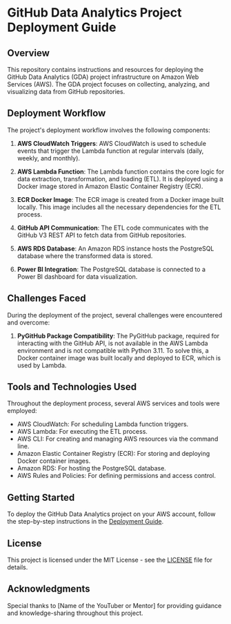 # GitHub Data Analytics Project Deployment Guide

## Overview

This repository contains instructions and resources for deploying the GitHub Data Analytics (GDA) project infrastructure on Amazon Web Services (AWS). The GDA project focuses on collecting, analyzing, and visualizing data from GitHub repositories.

## Deployment Workflow

The project's deployment workflow involves the following components:

1. **AWS CloudWatch Triggers**: AWS CloudWatch is used to schedule events that trigger the Lambda function at regular intervals (daily, weekly, and monthly).

2. **AWS Lambda Function**: The Lambda function contains the core logic for data extraction, transformation, and loading (ETL). It is deployed using a Docker image stored in Amazon Elastic Container Registry (ECR).

3. **ECR Docker Image**: The ECR image is created from a Docker image built locally. This image includes all the necessary dependencies for the ETL process.

4. **GitHub API Communication**: The ETL code communicates with the GitHub V3 REST API to fetch data from GitHub repositories.

5. **AWS RDS Database**: An Amazon RDS instance hosts the PostgreSQL database where the transformed data is stored.

6. **Power BI Integration**: The PostgreSQL database is connected to a Power BI dashboard for data visualization.

## Challenges Faced

During the deployment of the project, several challenges were encountered and overcome:

1. **PyGitHub Package Compatibility**: The PyGitHub package, required for interacting with the GitHub API, is not available in the AWS Lambda environment and is not compatible with Python 3.11. To solve this, a Docker container image was built locally and deployed to ECR, which is used by Lambda.

## Tools and Technologies Used

Throughout the deployment process, several AWS services and tools were employed:

- AWS CloudWatch: For scheduling Lambda function triggers.
- AWS Lambda: For executing the ETL process.
- AWS CLI: For creating and managing AWS resources via the command line.
- Amazon Elastic Container Registry (ECR): For storing and deploying Docker container images.
- Amazon RDS: For hosting the PostgreSQL database.
- AWS Rules and Policies: For defining permissions and access control.

## Getting Started

To deploy the GitHub Data Analytics project on your AWS account, follow the step-by-step instructions in the [Deployment Guide](./deployment-guide.md).

## License

This project is licensed under the MIT License - see the [LICENSE](./LICENSE) file for details.

## Acknowledgments

Special thanks to [Name of the YouTuber or Mentor] for providing guidance and knowledge-sharing throughout this project.
